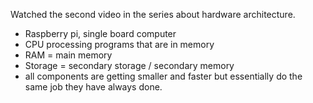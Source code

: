 Watched the second video in the series about hardware architecture.

- Raspberry pi, single board computer
- CPU processing programs that are in memory
- RAM = main memory
- Storage = secondary storage / secondary memory
- all components are getting smaller and faster but essentially do the same job they have always done.